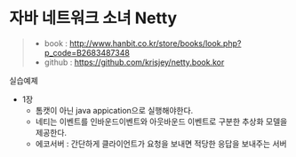 # 자바 네트워크 소녀 Netty

> * book : http://www.hanbit.co.kr/store/books/look.php?p_code=B2683487348
> * github : https://github.com/krisjey/netty.book.kor

실습예졔
* 1장
	- 톰캣이 아닌 java appication으로 실행해야한다.
	- 네티는 이벤트를 인바운드이벤트와 아웃바운드 이벤트로 구분한 추상화 모델을 제공한다.
	* 에코서버 : 간단하게 클라이언트가 요청을 보내면 적당한 응답을 보내주는 서버